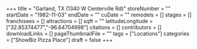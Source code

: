 +++
title = "Garland, TX (1340 W Centerville Rd)"
storeNumber = ""
startDate = "1982-11-03"
endDate = ""
cuDate = ""
remodels = []
stages = []
franchisees = []
attractions = []
sqft = ""
latitudeLongitude = ["32.85374477","-96.64704998"]
citations = []
contributors = []
downloadLinks = []
pageThumbnailFile = ""
tags = ["Locations"]
categories = ["ShowBiz Pizza Place"]
draft = false
+++
